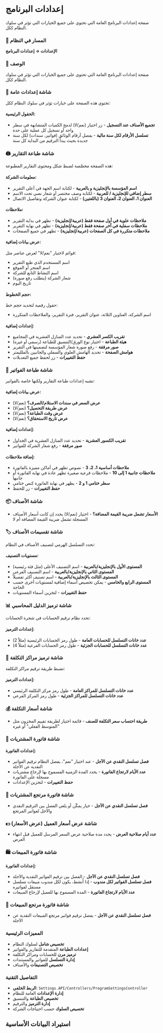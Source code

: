 # إعدادات البرنامج
صفحة إعدادات البرنامج العامة التي تحتوي على جميع الخيارات التي تؤثر في سلوك النظام ككل.

### 🧭 المسار في النظام
**الإعدادات → إعدادات البرنامج**

### 🔹 الوصف
صفحة إعدادات البرنامج العامة التي تحتوي على جميع الخيارات التي تؤثر في سلوك النظام ككل.

### 🧭 شاشة إعدادات عامة
تحتوي هذه الصفحة على خيارات تؤثر في سلوك النظام ككل:

#### الحقول الرئيسية:
- **تجميع الأصناف عند التسجيل** - زر اختيار (نعم/لا) لدمج الكميات المتشابهة في سطر واحد أو تسجيل كل عملية على حدة
- **تسلسل الأرقام لكل سنة مالية** - يفصل أرقام الوثائق (فواتير، سندات) لكل سنة جديدة بحيث يبدأ الترقيم من البداية كل سنة

### 🖨️ شاشة طباعة التقارير
هذه الصفحة مخصَّصة لضبط شكل ومحتوى التقارير المطبوعة:

#### معلومات الشركة:
- **اسم المؤسسة بالإنجليزية و بالعربية** - لكتابة اسم الجهة في أعلى التقرير
- **سطر إضافي للإنجليزية / للعربية** - لكتابة وصف مختصر أو شعار نصي تحت الاسم
- **العنوان 1، العنوان 2، العنوان 3 (باللغتين)** - لكتابة عنوان الشركة وتفاصيل الاتصال

#### ملاحظات:
- **ملاحظات علوية في أول صفحة فقط (عربية/إنجليزية)** - تظهر في بداية التقرير
- **ملاحظات سفلية في آخر صفحة فقط (عربية/إنجليزية)** - تظهر في نهاية التقرير
- **ملاحظات متكررة في كل الصفحات (عربية/إنجليزية)** - تظهر في جميع الصفحات

#### عرض بيانات إضافية:
قوائم لاختيار "نعم/لا" لعرض عناصر مثل:
- اسم المستخدم الذي طبع التقرير
- اسم المتجر أو الموقع
- اسم النشاط التابع للشركة
- شعار الشركة (يتطلب رفع صورة)
- تاريخ اليوم

#### حجم الخطوط:
حقول رقمية لتحديد حجم خط:
- اسم الشركة، العناوين الثلاثة، عنوان التقرير، فترة التقرير، والملاحظات المتكررة

#### إعدادات إضافية:
- **تقريب الكسر العشري** - تحديد عدد المنازل العشرية في المجاميع
- **هيئة الطباعة** - اختيار نوع الورق/التنسيق للطباعة (رسمي أو غيره)
- **صور مرفقة** - رفع صورة شعار المؤسسة لتضمينها في التقرير
- **هوامش الصفحة** - تحديد الهامش العلوي والسفلي والجانبين بالملليمتر
- **حفظ التغييرات** - زر لحفظ جميع التعديلات

### 🧾 شاشة طباعة الفواتير
تشبه إعدادات طباعة التقارير ولكنها خاصة بالفواتير:

#### عرض بيانات إضافية:
- **عرض السعر في سندات الاستلام/الصرف؟** (نعم/لا)
- **عرض طريقة التحصيل؟** (نعم/لا)
- **عرض وقت الطباعة؟** (نعم/لا)
- **عرض تاريخ الاستحقاق؟** (نعم/لا)

#### إعدادات إضافية:
- **تقريب الكسور العشرية** - تحديد عدد المنازل العشرية في الجداول
- **صور مرفقة** - رفع شعار الشركة للفواتير

#### إضافة ملاحظات:
- **ملاحظات أساسية 1، 2، 3** - نصوص تظهر في أماكن مميزة بالفاتورة
- **ملاحظات جانبية 1 إلى 10** - ملاحظات فرعية صغيرة تظهر عادة في نهاية الفاتورة أو جانبها
- **سطر ختامي 1 و 2** - يظهر في نهاية الفاتورة كنص ختامي
- **حفظ التغييرات** - زر للحفظ

### 📦 شاشة الأصناف
- **الأسعار تشمل ضريبة القيمة المضافة؟** - اختيار (نعم/لا) يحدد إن كانت أسعار الأصناف المسجلة تشمل ضريبة القيمة المضافة أم لا

### 🏷️ شاشة تقسيمات الأصناف
تحدد التسلسل الهرمي لتصنيف الأصناف في النظام:

#### مستويات التصنيف:
- **المستوى الأول بالإنجليزية/بالعربية** - اسم التصنيف الأعلى (مثل فئة رئيسية)
- **المستوى الثاني بالإنجليزية/بالعربية** - اسم التصنيف الفرعي
- **المستوى الثالث بالإنجليزية/بالعربية** - اسم تصنيف أكثر تفصيلاً
- **المستوى الرابع والخامس** - يمكن تخصيص أسماء إضافية لمستويات أخرى حسب الحاجة
- **حفظ التغييرات** - لتخزين أسماء المستويات

### 📊 شاشة ترميز الدليل المحاسبي
تحدد نظام ترقيم الحسابات في شجرة الحسابات:

#### إعدادات الترميز:
- **عدد خانات التسلسل للحسابات العامة** - طول رمز الحسابات الرئيسية (مثلاً 2)
- **عدد خانات التسلسل للحسابات الجزئية** - طول رمز الحسابات الفرعية (مثلاً 4)

### 🏢 شاشة ترميز مراكز التكلفة
تضبط طريقة ترقيم مراكز التكلفة:

#### إعدادات الترميز:
- **عدد خانات التسلسل للمراكز العامة** - طول رمز مركز التكلفة الرئيسي
- **عدد خانات التسلسل للمراكز الجزئية** - طول رمز المركز الفرعي

### 💰 شاشة أسعار التكلفة
- **طريقة احتساب سعر التكلفة للصنف** - قائمة اختيار لطريقة تقييم المخزون مثل "المتوسط الفعلي" أو غيره

### 🛒 شاشة فاتورة المشتريات
#### إعدادات الفاتورة:
- **فصل تسلسل النقدي عن الآجل** - عند اختيار "نعم"، يفصل النظام ترقيم الفواتير النقدية عن الآجلة
- **عدد الأيام لارتجاع الفاتورة** - يحدد المدة الزمنية المسموح بها لإرجاع مشتريات مسجلة على الفاتورة
- **حفظ التغييرات** - لتخزين الإعدادات

### 🔄 شاشة فاتورة مرتجع المشتريات
- **فصل تسلسل النقدي عن الآجل** - خيار يمكّن أو يلغي الفصل بين الترقيم النقدي والآجل لفواتير المرتجع

### 💵 شاشة عرض أسعار العميل (عرض الأسعار)
- **عدد أيام صلاحية العرض** - يحدد مدة صلاحية عرض السعر المرسل للعميل قبل انتهاء العرض

### 🛍️ شاشة فاتورة المبيعات
#### إعدادات الفاتورة:
- **فصل تسلسل النقدي عن الآجل** - الفصل بين ترقيم الفواتير النقدية والآجلة
- **فصل تسلسل الفواتير لكل مندوب** - إذا أُنشط، يكون لكل مندوب مبيعات تسلسل مستقل لفواتيره
- **عدد الأيام لارتجاع الفاتورة** - المدة المسموح بها للعميل لإرجاع المبيعات

### 🔄 شاشة فاتورة مرتجع المبيعات
- **فصل تسلسل النقدي عن الآجل** - يفصل ترقيم فواتير مرتجع المبيعات النقدية عن الآجلة

### المميزات الرئيسية
- **تخصيص شامل** لسلوك النظام
- **إعدادات الطباعة** المتقدمة للتقارير والفواتير
- **ترميز مرن** للحسابات ومراكز التكلفة
- **إدارة التسلسل** للفواتير والمستندات
- **تخصيص التصنيفات** والأصناف

### التفاصيل التقنية
- **الربط الخلفي**: `Settings.API/Controllers/ProgramSettingsController`
- **إدارة الإعدادات** العامة للنظام
- **تخصيص الطباعة** والتنسيق
- **إدارة الترميز** والترقيم
- **تخصيص السلوك** حسب احتياجات الشركة

## استيراد البيانات الأساسية
